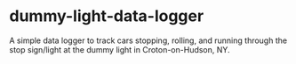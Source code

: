 # dummy-light-data-logger
A simple data logger to track cars stopping, rolling, and running through the stop sign/light at the dummy light in Croton-on-Hudson, NY.
